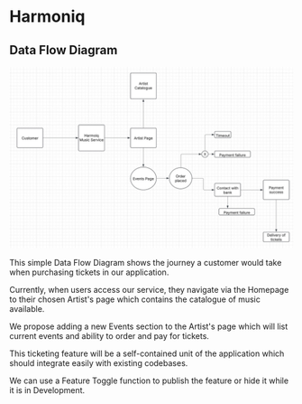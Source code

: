 # Harmoniq

## Data Flow Diagram

![data-flow-diagram](./assets/data-flow-diagram.jpeg)

This simple Data Flow Diagram shows the journey a customer would take when purchasing tickets in our application.

Currently, when users access our service, they navigate via the Homepage to their chosen Artist's page which contains the catalogue of music available.

We propose adding a new Events section to the Artist's page which will list current events and ability to order and pay for tickets. 

This ticketing feature will be a self-contained unit of the application which should integrate easily with existing codebases. 

We can use a Feature Toggle function to publish the feature or hide it while it is in Development.